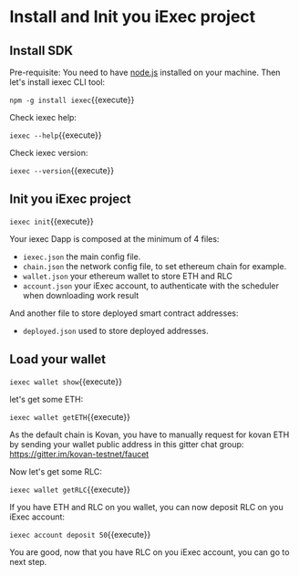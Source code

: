 # Install and Init you iExec project

## Install SDK

Pre-requisite: You need to have [node.js](https://nodejs.org/en/) installed on your machine. Then let's install iexec CLI tool:

`npm -g install iexec`{{execute}}

Check iexec help:

`iexec --help`{{execute}}

Check iexec version:

`iexec --version`{{execute}}

## Init you iExec project

`iexec init`{{execute}}

Your iexec Dapp is composed at the minimum of 4 files:

* `iexec.json` the main config file.
* `chain.json` the network config file, to set ethereum chain for example.
* `wallet.json` your ethereum wallet to store ETH and RLC
* `account.json` your iExec account, to authenticate with the scheduler when downloading work result

And another file to store deployed smart contract addresses:

* `deployed.json` used to store deployed addresses.

## Load your wallet

`iexec wallet show`{{execute}}

let's get some ETH:

`iexec wallet getETH`{{execute}}

As the default chain is Kovan, you have to manually request for kovan ETH by sending your wallet public address in this gitter chat group: https://gitter.im/kovan-testnet/faucet

Now let's get some RLC:

`iexec wallet getRLC`{{execute}}

If you have ETH and RLC on you wallet, you can now deposit RLC on you iExec account:

`iexec account deposit 50`{{execute}}

You are good, now that you have RLC on you iExec account, you can go to next step.
